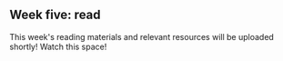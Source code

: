 ## Week five: read

This week's reading materials and relevant resources will be uploaded shortly! Watch this space!
